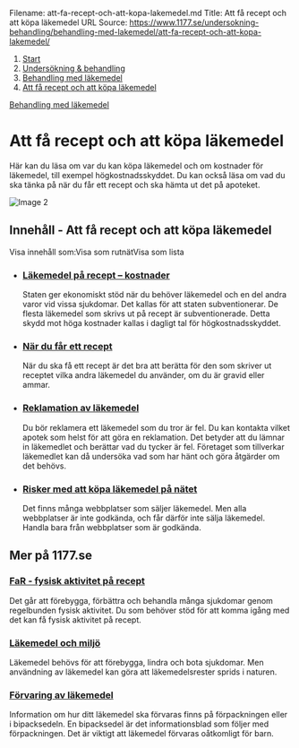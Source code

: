Filename: att-fa-recept-och-att-kopa-lakemedel.md
Title: Att få recept och att köpa läkemedel
URL Source: https://www.1177.se/undersokning-behandling/behandling-med-lakemedel/att-fa-recept-och-att-kopa-lakemedel/

1.  [Start](https://www.1177.se/)
2.  [Undersökning & behandling](https://www.1177.se/undersokning-behandling/)
3.  [Behandling med läkemedel](https://www.1177.se/undersokning-behandling/behandling-med-lakemedel/)
4.  [Att få recept och att köpa läkemedel](https://www.1177.se/undersokning-behandling/behandling-med-lakemedel/att-fa-recept-och-att-kopa-lakemedel/)

[Behandling med läkemedel](https://www.1177.se/undersokning-behandling/behandling-med-lakemedel/)

Att få recept och att köpa läkemedel
====================================

Här kan du läsa om var du kan köpa läkemedel och om kostnader för läkemedel, till exempel högkostnadsskyddet. Du kan också läsa om vad du ska tänka på när du får ett recept och ska hämta ut det på apoteket.

![Image 2](https://www.1177.se/globalassets/1177/nationell/media/fotografier/behandlingar-och-hjalpmedel/lakemedel/talakemedel.jpg?saved=2025-02-20+09:21)

Innehåll - Att få recept och att köpa läkemedel
-----------------------------------------------

Visa innehåll som:Visa som rutnätVisa som lista

*   ### [Läkemedel på recept – kostnader](https://www.1177.se/undersokning-behandling/behandling-med-lakemedel/att-fa-recept-och-att-kopa-lakemedel/lakemedel-pa-recept--kostnader/)
    
    Staten ger ekonomiskt stöd när du behöver läkemedel och en del andra varor vid vissa sjukdomar. Det kallas för att staten subventionerar. De flesta läkemedel som skrivs ut på recept är subventionerade. Detta skydd mot höga kostnader kallas i dagligt tal för högkostnadsskyddet.
    
*   ### [När du får ett recept](https://www.1177.se/undersokning-behandling/behandling-med-lakemedel/att-fa-recept-och-att-kopa-lakemedel/nar-du-far-ett-recept/)
    
    När du ska få ett recept är det bra att berätta för den som skriver ut receptet vilka andra läkemedel du använder, om du är gravid eller ammar.
    
*   ### [Reklamation av läkemedel](https://www.1177.se/undersokning-behandling/behandling-med-lakemedel/att-fa-recept-och-att-kopa-lakemedel/reklamation-av-lakemedel/)
    
    Du bör reklamera ett läkemedel som du tror är fel. Du kan kontakta vilket apotek som helst för att göra en reklamation. Det betyder att du lämnar in läkemedlet och berättar vad du tycker är fel. Företaget som tillverkar läkemedlet kan då undersöka vad som har hänt och göra åtgärder om det behövs.
    
*   ### [Risker med att köpa läkemedel på nätet](https://www.1177.se/undersokning-behandling/behandling-med-lakemedel/att-fa-recept-och-att-kopa-lakemedel/att-kopa-lakemedel-pa-natet/)
    
    Det finns många webbplatser som säljer läkemedel. Men alla webbplatser är inte godkända, och får därför inte sälja läkemedel. Handla bara från webbplatser som är godkända.
    

Mer på 1177.se
--------------

### [FaR - fysisk aktivitet på recept](https://www.1177.se/liv--halsa/fysisk-aktivitet-och-traning/far--fysisk-aktivitet-pa-recept/)

Det går att förebygga, förbättra och behandla många sjukdomar genom regelbunden fysisk aktivitet. Du som behöver stöd för att komma igång med det kan få fysisk aktivitet på recept.

### [Läkemedel och miljö](https://www.1177.se/undersokning-behandling/behandling-med-lakemedel/om-lakemedel/lakemedel-och-miljo/)

Läkemedel behövs för att förebygga, lindra och bota sjukdomar. Men användning av läkemedel kan göra att läkemedelsrester sprids i naturen.

### [Förvaring av läkemedel](https://www.1177.se/undersokning-behandling/behandling-med-lakemedel/rad-om-lakemedel/forvaring-av-lakemedel/)

Information om hur ditt läkemedel ska förvaras finns på förpackningen eller i bipacksedeln. En bipacksedel är det informationsblad som följer med förpackningen. Det är viktigt att läkemedel förvaras oåtkomligt för barn.

